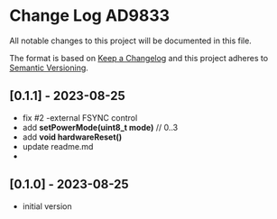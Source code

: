 # Change Log AD9833

All notable changes to this project will be documented in this file.

The format is based on [Keep a Changelog](http://keepachangelog.com/)
and this project adheres to [Semantic Versioning](http://semver.org/).


## [0.1.1] - 2023-08-25
- fix #2 -external FSYNC control
- add **setPowerMode(uint8_t mode)**  //  0..3
- add **void hardwareReset()**
- update readme.md
-


## [0.1.0] - 2023-08-25
- initial version

